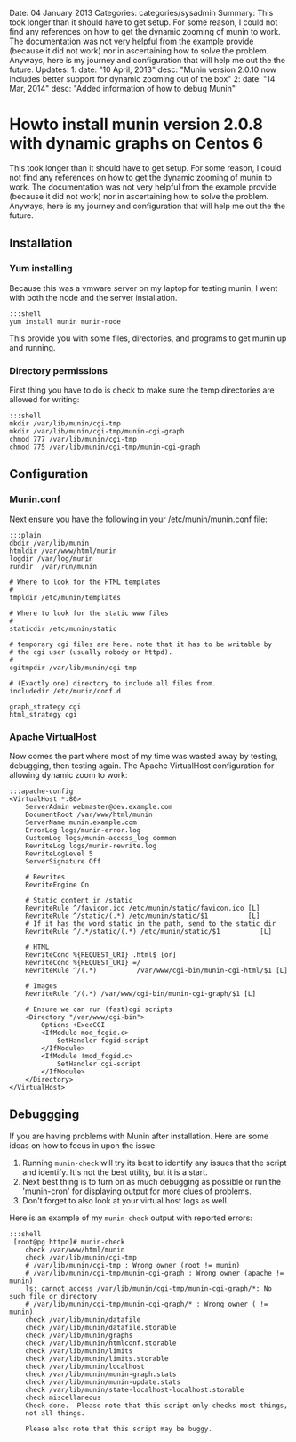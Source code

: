 Date: 04 January 2013
Categories: categories/sysadmin
Summary: This took longer than it should have to get setup. For some reason, I could not find any references on how to get the dynamic zooming of munin to work. The documentation was not very helpful from the example provide (because it did not work) nor in ascertaining how to solve the problem. Anyways, here is my journey and configuration that will help me out the the future.
Updates:
    1:
        date: "10 April, 2013"
        desc: "Munin version 2.0.10 now includes better support for dynamic zooming out of the box"
    2:
        date: "14 Mar, 2014"
        desc: "Added information of how to debug Munin"
        

# Howto install munin version 2.0.8 with dynamic graphs on Centos 6

This took longer than it should have to get setup. For some reason, I could not find any references on how to get the dynamic zooming of munin to work. The documentation was not very helpful from the example provide (because it did not work) nor in ascertaining how to solve the problem. Anyways, here is my journey and configuration that will help me out the the future.

## Installation

### Yum installing

Because this was a vmware server on my laptop for testing munin, I went with both the node and the server installation.

    :::shell
    yum install munin munin-node

This provide you with some files, directories, and programs to get munin up and running. 

### Directory permissions

First thing you have to do is check to make sure the temp directories are allowed for writing:

    :::shell
    mkdir /var/lib/munin/cgi-tmp
    mkdir /var/lib/munin/cgi-tmp/munin-cgi-graph
    chmod 777 /var/lib/munin/cgi-tmp
    chmod 775 /var/lib/munin/cgi-tmp/munin-cgi-graph

## Configuration

### Munin.conf

Next ensure you have the following in your /etc/munin/munin.conf file:

    :::plain
    dbdir /var/lib/munin
    htmldir /var/www/html/munin
    logdir /var/log/munin
    rundir  /var/run/munin

    # Where to look for the HTML templates
    #
    tmpldir /etc/munin/templates

    # Where to look for the static www files
    #
    staticdir /etc/munin/static

    # temporary cgi files are here. note that it has to be writable by 
    # the cgi user (usually nobody or httpd).
    #
    cgitmpdir /var/lib/munin/cgi-tmp

    # (Exactly one) directory to include all files from.
    includedir /etc/munin/conf.d

    graph_strategy cgi
    html_strategy cgi

### Apache VirtualHost

Now comes the part where most of my time was wasted away by testing, debugging, then testing again. The Apache VirtualHost configuration for allowing dynamic zoom to work:

    :::apache-config
    <VirtualHost *:80>
        ServerAdmin webmaster@dev.example.com
        DocumentRoot /var/www/html/munin
        ServerName munin.example.com
        ErrorLog logs/munin-error.log
        CustomLog logs/munin-access_log common
        RewriteLog logs/munin-rewrite.log
        RewriteLogLevel 5
        ServerSignature Off

        # Rewrites
        RewriteEngine On

        # Static content in /static
        RewriteRule ^/favicon.ico /etc/munin/static/favicon.ico [L]
        RewriteRule ^/static/(.*) /etc/munin/static/$1          [L]
        # If it has the word static in the path, send to the static dir
        RewriteRule ^/.*/static/(.*) /etc/munin/static/$1          [L]

        # HTML
        RewriteCond %{REQUEST_URI} .html$ [or]
        RewriteCond %{REQUEST_URI} =/
        RewriteRule ^/(.*)          /var/www/cgi-bin/munin-cgi-html/$1 [L]

        # Images
        RewriteRule ^/(.*) /var/www/cgi-bin/munin-cgi-graph/$1 [L]

        # Ensure we can run (fast)cgi scripts
        <Directory "/var/www/cgi-bin">
            Options +ExecCGI
            <IfModule mod_fcgid.c>
                SetHandler fcgid-script
            </IfModule>
            <IfModule !mod_fcgid.c>
                SetHandler cgi-script
            </IfModule>
        </Directory>
    </VirtualHost>

## Debuggging

If you are having problems with Munin after installation. Here are some ideas on how to focus in upon the issue:

1. Running `munin-check` will try its best to identify any issues that the script and identify. It's not the best utility, but it is a start.
2. Next best thing is to turn on as much debugging as possible or run the 'munin-cron' for displaying output for more clues of problems.
3. Don't forget to also look at your virtual host logs as well.

Here is an example of my `munin-check` output with reported errors:

    :::shell
     [root@pg httpd]# munin-check
        check /var/www/html/munin
        check /var/lib/munin/cgi-tmp
        # /var/lib/munin/cgi-tmp : Wrong owner (root != munin)
        # /var/lib/munin/cgi-tmp/munin-cgi-graph : Wrong owner (apache != munin)
        ls: cannot access /var/lib/munin/cgi-tmp/munin-cgi-graph/*: No such file or directory
        # /var/lib/munin/cgi-tmp/munin-cgi-graph/* : Wrong owner ( != munin)
        check /var/lib/munin/datafile
        check /var/lib/munin/datafile.storable
        check /var/lib/munin/graphs
        check /var/lib/munin/htmlconf.storable
        check /var/lib/munin/limits
        check /var/lib/munin/limits.storable
        check /var/lib/munin/localhost
        check /var/lib/munin/munin-graph.stats
        check /var/lib/munin/munin-update.stats
        check /var/lib/munin/state-localhost-localhost.storable
        check miscellaneous
        Check done.  Please note that this script only checks most things,
        not all things.

        Please also note that this script may be buggy.
